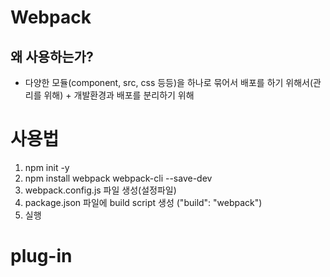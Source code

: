 # Webpack

## 왜 사용하는가?

- 다양한 모듈(component, src, css 등등)을 하나로 묶어서 배포를 하기 위해서(관리를 위해) + 개발환경과 배포를 분리하기 위해

# 사용법

1. npm init -y
2. npm install webpack webpack-cli --save-dev
3. webpack.config.js 파일 생성(설정파일)
4. package.json 파일에 build script 생성 ("build": "webpack")
5. 실행

# plug-in
